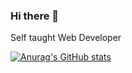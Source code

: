 ### Hi there 👋

Self taught Web Developer

[![Anurag's GitHub stats](https://github-readme-stats.vercel.app/api?username==blkc)](https://github.com/anuraghazra/github-readme-stats)
